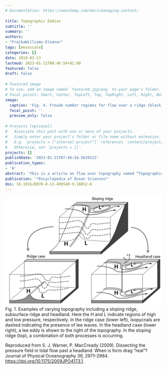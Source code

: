```yaml
---
# Documentation: https://wowchemy.com/docs/managing-content/

title: Topographic Eddies
subtitle: ''
summary: ''
authors:
- "FrajkaWilliams-Eleanor"
tags: [mesoscale]
categories: []
date: 2019-03-13
lastmod: 2023-01-21T08:46:54+01:00
featured: false
draft: false

# Featured image
# To use, add an image named `featured.jpg/png` to your page's folder.
# Focal points: Smart, Center, TopLeft, Top, TopRight, Left, Right, BottomLeft, Bottom, BottomRight.
image:
  caption: 'Fig. 4. Froude number regimes for flow over a ridge (black) where the gray lines indicate the position of the water surface, and the black lines the relative flow speed.'
  focal_point: ''
  preview_only: false

# Projects (optional).
#   Associate this post with one or more of your projects.
#   Simply enter your project's folder or file name without extension.
#   E.g. `projects = ["internal-project"]` references `content/project/deep-learning/index.md`.
#   Otherwise, set `projects = []`.
projects: []
publishDate: '2023-01-21T07:46:54.563931Z'
publication_types:
- '6'
abstract: 'This is a article on flow over topography named “Topographic eddies”. It covers the theory behind flow interactions with topography including islands, headlands and capes, sills and seamounts, as well as observational investigations of the same, and their influence on biology.'
publication: '*Encyclopedia of Ocean Sciences*'
doi: 10.1016/B978-0-12-409548-9.10852-8
---
```


![figure](featured2.png)
Fig. 1. Examples of varying topography including a sloping ridge, subsurface ridge and headland. Here the H and L indicate regions of high and low pressure, respectively. In the ridge case (lower left), isopycnals are dashed indicating the presence of lee waves. In the headland case (lower right), a lee eddy is shown to the right of the topography. In the sloping ridge (top), a combination of both processes is occurring.

Reproduced from S. J. Warner, P. MacCready (2009). Dissecting the pressure field in tidal flow past a headland: When is form drag “real”? Journal of Physical Oceanography 39, 2971–2984. https://doi.org/10.1175/2009JPO4173.1.